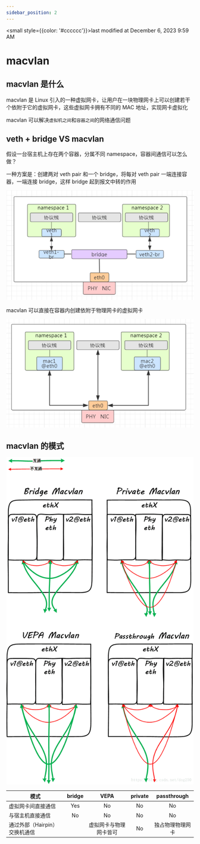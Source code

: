```yaml
---
sidebar_position: 2
---
```

    
<small style={{color: '#cccccc'}}>last modified at December 6, 2023 9:59 AM</small>
# macvlan

## macvlan 是什么

macvlan 是 Linux 引入的一种虚拟网卡，让用户在一块物理网卡上可以创建若干个依附于它的虚拟网卡，这些虚拟网卡拥有不同的 MAC 地址，实现网卡虚拟化

macvlan 可以解决`虚拟机之间`和`容器之间`的网络通信问题

## veth + bridge VS macvlan

假设一台宿主机上存在两个容器，分属不同 namespace，容器间通信可以怎么做？

一种方案是：创建两对 veth pair 和一个 bridge，将每对 veth pair 一端连接容器，一端连接 bridge，这样 bridge 起到报文中转的作用

![bridge](./assets/macvlan-bridge.png)

macvlan 可以直接在容器内创建依附于物理网卡的虚拟网卡

![macvlan](./assets/macvlan-network.png)

## macvlan 的模式

![macvlan-mode](./assets/macvlan-mode.png)

| 模式 | bridge | VEPA | private | passthrough |
| - | :-: | :-: | :-: | :-: |
| 虚拟网卡间直接通信 | Yes | No | No | No |
| 与宿主机直接通信 | No | No | No | No |
| 通过外部（Hairpin）交换机通信 | | 虚拟网卡与物理网卡皆可 | No | 独占物理物理网卡 |

      